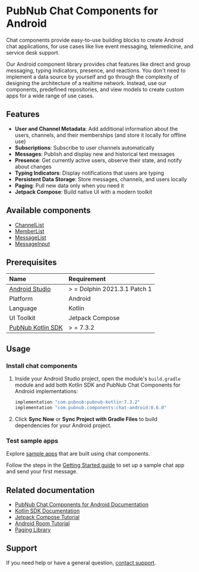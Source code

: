 # PubNub Chat Components for Android

Chat components provide easy-to-use building blocks to create Android chat applications, for use
cases like live event messaging, telemedicine, and service desk support.

Our Android component library provides chat features like direct and group messaging, typing
indicators, presence, and reactions. You don't need to implement a data source by yourself and go
through the complexity of designing the architecture of a realtime network. Instead, use our
components, predefined repositories, and view models to create custom apps for a wide range of use
cases.

## Features

* **User and Channel Metadata**: Add additional information about the users, channels, and their
  memberships (and store it locally for offline use)
* **Subscriptions**: Subscribe to user channels automatically
* **Messages**: Publish and display new and historical text messages
* **Presence**: Get currently active users, observe their state, and notify about changes
* **Typing Indicators**: Display notifications that users are typing
* **Persistent Data Storage**: Store messages, channels, and users locally
* **Paging**: Pull new data only when you need it
* **Jetpack Compose**: Build native UI with a modern toolkit

## Available components

* [ChannelList](https://www.pubnub.com/docs/chat/components/android/ui-components#channellist)
* [MemberList](https://www.pubnub.com/docs/chat/components/android/ui-components#memberlist)
* [MessageList](https://www.pubnub.com/docs/chat/components/android/ui-components#messagelist)
* [MessageInput](https://www.pubnub.com/docs/chat/components/android/ui-components#messageinput)

## Prerequisites

| Name                                                           | Requirement                  |
|:---------------------------------------------------------------|:-----------------------------|
| [Android Studio](https://developer.android.com/studio/preview) | > = Dolphin 2021.3.1 Patch 1 |
| Platform                                                       | Android                      |
| Language                                                       | Kotlin                       |
| UI Toolkit                                                     | Jetpack Compose              |
| [PubNub Kotlin SDK](https://github.com/pubnub/kotlin)          | > = 7.3.2                    |

## Usage

### Install chat components

1. Inside your Android Studio project, open the module's `build.gradle` module and add both Kotlin
   SDK and PubNub Chat Components for Android implementations:

    ```kotlin
    implementation "com.pubnub:pubnub-kotlin:7.3.2"
    implementation "com.pubnub.components:chat-android:0.6.0"
    ```

2. Click **Sync Now** or **Sync Project with Gradle Files** to build dependencies for your Android
   project.

### Test sample apps

Explore [sample apps](https://github.com/pubnub/chat-components-android-examples/blob/master/README.md)
that are built using chat components.

Follow the steps in
the [Getting Started guide](https://www.pubnub.com/docs/chat/components/android)
to set up a sample chat app and send your first message.

## Related documentation

* [PubNub Chat Components for Android Documentation](https://www.pubnub.com/docs/chat/components/android)
* [Kotlin SDK Documentation](https://www.pubnub.com/docs/sdks/kotlin)
* [Jetpack Compose Tutorial](https://developer.android.com/jetpack/compose/tutorial)
* [Android Room Tutorial](https://developer.android.com/training/data-storage/room)
* [Paging Library](https://developer.android.com/topic/libraries/architecture/paging/v3-overview)

## Support

If you need help or have a general question, [contact support](mailto:support@pubnub.com).
